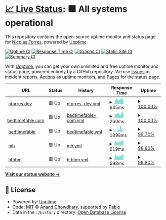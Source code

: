 # [📈 Live Status](https://ntgussoni.github.io/mn-test): <!--live status--> **🟩 All systems operational**

This repository contains the open-source uptime monitor and status page for [Nicolas Torres](https://ntgussoni.github.io/mn-test), powered by [Upptime](https://github.com/upptime/upptime).

[![Uptime CI](https://github.com/ntgussoni/mn-test/workflows/Uptime%20CI/badge.svg)](https://github.com/ntgussoni/mn-test/actions?query=workflow%3A%22Uptime+CI%22)
[![Response Time CI](https://github.com/ntgussoni/mn-test/workflows/Response%20Time%20CI/badge.svg)](https://github.com/ntgussoni/mn-test/actions?query=workflow%3A%22Response+Time+CI%22)
[![Graphs CI](https://github.com/ntgussoni/mn-test/workflows/Graphs%20CI/badge.svg)](https://github.com/ntgussoni/mn-test/actions?query=workflow%3A%22Graphs+CI%22)
[![Static Site CI](https://github.com/ntgussoni/mn-test/workflows/Static%20Site%20CI/badge.svg)](https://github.com/ntgussoni/mn-test/actions?query=workflow%3A%22Static+Site+CI%22)
[![Summary CI](https://github.com/ntgussoni/mn-test/workflows/Summary%20CI/badge.svg)](https://github.com/ntgussoni/mn-test/actions?query=workflow%3A%22Summary+CI%22)

With [Upptime](https://upptime.js.org), you can get your own unlimited and free uptime monitor and status page, powered entirely by a GitHub repository. We use [Issues](https://github.com/ntgussoni/mn-test/issues) as incident reports, [Actions](https://github.com/ntgussoni/mn-test/actions) as uptime monitors, and [Pages](https://ntgussoni.github.io/mn-test) for the status page.

<!--start: status pages-->
<!-- This summary is generated by Upptime (https://github.com/upptime/upptime) -->
<!-- Do not edit this manually, your changes will be overwritten -->
<!-- prettier-ignore -->
| URL | Status | History | Response Time | Uptime |
| --- | ------ | ------- | ------------- | ------ |
| <img alt="" src="https://icons.duckduckgo.com/ip3/ntorres.dev.ico" height="13"> [ntorres.dev](https://ntorres.dev) | 🟩 Up | [ntorres-dev.yml](https://github.com/ntgussoni/mn-test/commits/HEAD/history/ntorres-dev.yml) | <details><summary><img alt="Response time graph" src="./graphs/ntorres-dev/response-time-week.png" height="20"> 645ms</summary><br><a href="https://ntgussoni.github.io/mn-test/history/ntorres-dev"><img alt="Response time 639" src="https://img.shields.io/endpoint?url=https%3A%2F%2Fraw.githubusercontent.com%2Fntgussoni%2Fmn-test%2FHEAD%2Fapi%2Fntorres-dev%2Fresponse-time.json"></a><br><a href="https://ntgussoni.github.io/mn-test/history/ntorres-dev"><img alt="24-hour response time 500" src="https://img.shields.io/endpoint?url=https%3A%2F%2Fraw.githubusercontent.com%2Fntgussoni%2Fmn-test%2FHEAD%2Fapi%2Fntorres-dev%2Fresponse-time-day.json"></a><br><a href="https://ntgussoni.github.io/mn-test/history/ntorres-dev"><img alt="7-day response time 645" src="https://img.shields.io/endpoint?url=https%3A%2F%2Fraw.githubusercontent.com%2Fntgussoni%2Fmn-test%2FHEAD%2Fapi%2Fntorres-dev%2Fresponse-time-week.json"></a><br><a href="https://ntgussoni.github.io/mn-test/history/ntorres-dev"><img alt="30-day response time 639" src="https://img.shields.io/endpoint?url=https%3A%2F%2Fraw.githubusercontent.com%2Fntgussoni%2Fmn-test%2FHEAD%2Fapi%2Fntorres-dev%2Fresponse-time-month.json"></a><br><a href="https://ntgussoni.github.io/mn-test/history/ntorres-dev"><img alt="1-year response time 639" src="https://img.shields.io/endpoint?url=https%3A%2F%2Fraw.githubusercontent.com%2Fntgussoni%2Fmn-test%2FHEAD%2Fapi%2Fntorres-dev%2Fresponse-time-year.json"></a></details> | <details><summary><a href="https://ntgussoni.github.io/mn-test/history/ntorres-dev">100.00%</a></summary><a href="https://ntgussoni.github.io/mn-test/history/ntorres-dev"><img alt="All-time uptime 100.00%" src="https://img.shields.io/endpoint?url=https%3A%2F%2Fraw.githubusercontent.com%2Fntgussoni%2Fmn-test%2FHEAD%2Fapi%2Fntorres-dev%2Fuptime.json"></a><br><a href="https://ntgussoni.github.io/mn-test/history/ntorres-dev"><img alt="24-hour uptime 100.00%" src="https://img.shields.io/endpoint?url=https%3A%2F%2Fraw.githubusercontent.com%2Fntgussoni%2Fmn-test%2FHEAD%2Fapi%2Fntorres-dev%2Fuptime-day.json"></a><br><a href="https://ntgussoni.github.io/mn-test/history/ntorres-dev"><img alt="7-day uptime 100.00%" src="https://img.shields.io/endpoint?url=https%3A%2F%2Fraw.githubusercontent.com%2Fntgussoni%2Fmn-test%2FHEAD%2Fapi%2Fntorres-dev%2Fuptime-week.json"></a><br><a href="https://ntgussoni.github.io/mn-test/history/ntorres-dev"><img alt="30-day uptime 100.00%" src="https://img.shields.io/endpoint?url=https%3A%2F%2Fraw.githubusercontent.com%2Fntgussoni%2Fmn-test%2FHEAD%2Fapi%2Fntorres-dev%2Fuptime-month.json"></a><br><a href="https://ntgussoni.github.io/mn-test/history/ntorres-dev"><img alt="1-year uptime 100.00%" src="https://img.shields.io/endpoint?url=https%3A%2F%2Fraw.githubusercontent.com%2Fntgussoni%2Fmn-test%2FHEAD%2Fapi%2Fntorres-dev%2Fuptime-year.json"></a></details>
| <img alt="" src="https://icons.duckduckgo.com/ip3/bedtimefable.com.ico" height="13"> [bedtimefable.com](https://bedtimefable.com) | 🟩 Up | [bedtimefable-com.yml](https://github.com/ntgussoni/mn-test/commits/HEAD/history/bedtimefable-com.yml) | <details><summary><img alt="Response time graph" src="./graphs/bedtimefable-com/response-time-week.png" height="20"> 260ms</summary><br><a href="https://ntgussoni.github.io/mn-test/history/bedtimefable-com"><img alt="Response time 288" src="https://img.shields.io/endpoint?url=https%3A%2F%2Fraw.githubusercontent.com%2Fntgussoni%2Fmn-test%2FHEAD%2Fapi%2Fbedtimefable-com%2Fresponse-time.json"></a><br><a href="https://ntgussoni.github.io/mn-test/history/bedtimefable-com"><img alt="24-hour response time 272" src="https://img.shields.io/endpoint?url=https%3A%2F%2Fraw.githubusercontent.com%2Fntgussoni%2Fmn-test%2FHEAD%2Fapi%2Fbedtimefable-com%2Fresponse-time-day.json"></a><br><a href="https://ntgussoni.github.io/mn-test/history/bedtimefable-com"><img alt="7-day response time 260" src="https://img.shields.io/endpoint?url=https%3A%2F%2Fraw.githubusercontent.com%2Fntgussoni%2Fmn-test%2FHEAD%2Fapi%2Fbedtimefable-com%2Fresponse-time-week.json"></a><br><a href="https://ntgussoni.github.io/mn-test/history/bedtimefable-com"><img alt="30-day response time 288" src="https://img.shields.io/endpoint?url=https%3A%2F%2Fraw.githubusercontent.com%2Fntgussoni%2Fmn-test%2FHEAD%2Fapi%2Fbedtimefable-com%2Fresponse-time-month.json"></a><br><a href="https://ntgussoni.github.io/mn-test/history/bedtimefable-com"><img alt="1-year response time 288" src="https://img.shields.io/endpoint?url=https%3A%2F%2Fraw.githubusercontent.com%2Fntgussoni%2Fmn-test%2FHEAD%2Fapi%2Fbedtimefable-com%2Fresponse-time-year.json"></a></details> | <details><summary><a href="https://ntgussoni.github.io/mn-test/history/bedtimefable-com">100.00%</a></summary><a href="https://ntgussoni.github.io/mn-test/history/bedtimefable-com"><img alt="All-time uptime 100.00%" src="https://img.shields.io/endpoint?url=https%3A%2F%2Fraw.githubusercontent.com%2Fntgussoni%2Fmn-test%2FHEAD%2Fapi%2Fbedtimefable-com%2Fuptime.json"></a><br><a href="https://ntgussoni.github.io/mn-test/history/bedtimefable-com"><img alt="24-hour uptime 100.00%" src="https://img.shields.io/endpoint?url=https%3A%2F%2Fraw.githubusercontent.com%2Fntgussoni%2Fmn-test%2FHEAD%2Fapi%2Fbedtimefable-com%2Fuptime-day.json"></a><br><a href="https://ntgussoni.github.io/mn-test/history/bedtimefable-com"><img alt="7-day uptime 100.00%" src="https://img.shields.io/endpoint?url=https%3A%2F%2Fraw.githubusercontent.com%2Fntgussoni%2Fmn-test%2FHEAD%2Fapi%2Fbedtimefable-com%2Fuptime-week.json"></a><br><a href="https://ntgussoni.github.io/mn-test/history/bedtimefable-com"><img alt="30-day uptime 100.00%" src="https://img.shields.io/endpoint?url=https%3A%2F%2Fraw.githubusercontent.com%2Fntgussoni%2Fmn-test%2FHEAD%2Fapi%2Fbedtimefable-com%2Fuptime-month.json"></a><br><a href="https://ntgussoni.github.io/mn-test/history/bedtimefable-com"><img alt="1-year uptime 100.00%" src="https://img.shields.io/endpoint?url=https%3A%2F%2Fraw.githubusercontent.com%2Fntgussoni%2Fmn-test%2FHEAD%2Fapi%2Fbedtimefable-com%2Fuptime-year.json"></a></details>
| <img alt="" src="https://icons.duckduckgo.com/ip3/bedtimefable.ai.ico" height="13"> [bedtimefable](https://bedtimefable.ai) | 🟩 Up | [bedtimefable.yml](https://github.com/ntgussoni/mn-test/commits/HEAD/history/bedtimefable.yml) | <details><summary><img alt="Response time graph" src="./graphs/bedtimefable/response-time-week.png" height="20"> 1898ms</summary><br><a href="https://ntgussoni.github.io/mn-test/history/bedtimefable"><img alt="Response time 1814" src="https://img.shields.io/endpoint?url=https%3A%2F%2Fraw.githubusercontent.com%2Fntgussoni%2Fmn-test%2FHEAD%2Fapi%2Fbedtimefable%2Fresponse-time.json"></a><br><a href="https://ntgussoni.github.io/mn-test/history/bedtimefable"><img alt="24-hour response time 992" src="https://img.shields.io/endpoint?url=https%3A%2F%2Fraw.githubusercontent.com%2Fntgussoni%2Fmn-test%2FHEAD%2Fapi%2Fbedtimefable%2Fresponse-time-day.json"></a><br><a href="https://ntgussoni.github.io/mn-test/history/bedtimefable"><img alt="7-day response time 1898" src="https://img.shields.io/endpoint?url=https%3A%2F%2Fraw.githubusercontent.com%2Fntgussoni%2Fmn-test%2FHEAD%2Fapi%2Fbedtimefable%2Fresponse-time-week.json"></a><br><a href="https://ntgussoni.github.io/mn-test/history/bedtimefable"><img alt="30-day response time 1814" src="https://img.shields.io/endpoint?url=https%3A%2F%2Fraw.githubusercontent.com%2Fntgussoni%2Fmn-test%2FHEAD%2Fapi%2Fbedtimefable%2Fresponse-time-month.json"></a><br><a href="https://ntgussoni.github.io/mn-test/history/bedtimefable"><img alt="1-year response time 1814" src="https://img.shields.io/endpoint?url=https%3A%2F%2Fraw.githubusercontent.com%2Fntgussoni%2Fmn-test%2FHEAD%2Fapi%2Fbedtimefable%2Fresponse-time-year.json"></a></details> | <details><summary><a href="https://ntgussoni.github.io/mn-test/history/bedtimefable">99.70%</a></summary><a href="https://ntgussoni.github.io/mn-test/history/bedtimefable"><img alt="All-time uptime 99.73%" src="https://img.shields.io/endpoint?url=https%3A%2F%2Fraw.githubusercontent.com%2Fntgussoni%2Fmn-test%2FHEAD%2Fapi%2Fbedtimefable%2Fuptime.json"></a><br><a href="https://ntgussoni.github.io/mn-test/history/bedtimefable"><img alt="24-hour uptime 100.00%" src="https://img.shields.io/endpoint?url=https%3A%2F%2Fraw.githubusercontent.com%2Fntgussoni%2Fmn-test%2FHEAD%2Fapi%2Fbedtimefable%2Fuptime-day.json"></a><br><a href="https://ntgussoni.github.io/mn-test/history/bedtimefable"><img alt="7-day uptime 99.70%" src="https://img.shields.io/endpoint?url=https%3A%2F%2Fraw.githubusercontent.com%2Fntgussoni%2Fmn-test%2FHEAD%2Fapi%2Fbedtimefable%2Fuptime-week.json"></a><br><a href="https://ntgussoni.github.io/mn-test/history/bedtimefable"><img alt="30-day uptime 99.73%" src="https://img.shields.io/endpoint?url=https%3A%2F%2Fraw.githubusercontent.com%2Fntgussoni%2Fmn-test%2FHEAD%2Fapi%2Fbedtimefable%2Fuptime-month.json"></a><br><a href="https://ntgussoni.github.io/mn-test/history/bedtimefable"><img alt="1-year uptime 99.73%" src="https://img.shields.io/endpoint?url=https%3A%2F%2Fraw.githubusercontent.com%2Fntgussoni%2Fmn-test%2FHEAD%2Fapi%2Fbedtimefable%2Fuptime-year.json"></a></details>
| <img alt="" src="https://icons.duckduckgo.com/ip3/www.maidofhonorspeech.net.ico" height="13"> [mh](https://www.maidofhonorspeech.net) | 🟩 Up | [mh.yml](https://github.com/ntgussoni/mn-test/commits/HEAD/history/mh.yml) | <details><summary><img alt="Response time graph" src="./graphs/mh/response-time-week.png" height="20"> 619ms</summary><br><a href="https://ntgussoni.github.io/mn-test/history/mh"><img alt="Response time 627" src="https://img.shields.io/endpoint?url=https%3A%2F%2Fraw.githubusercontent.com%2Fntgussoni%2Fmn-test%2FHEAD%2Fapi%2Fmh%2Fresponse-time.json"></a><br><a href="https://ntgussoni.github.io/mn-test/history/mh"><img alt="24-hour response time 588" src="https://img.shields.io/endpoint?url=https%3A%2F%2Fraw.githubusercontent.com%2Fntgussoni%2Fmn-test%2FHEAD%2Fapi%2Fmh%2Fresponse-time-day.json"></a><br><a href="https://ntgussoni.github.io/mn-test/history/mh"><img alt="7-day response time 619" src="https://img.shields.io/endpoint?url=https%3A%2F%2Fraw.githubusercontent.com%2Fntgussoni%2Fmn-test%2FHEAD%2Fapi%2Fmh%2Fresponse-time-week.json"></a><br><a href="https://ntgussoni.github.io/mn-test/history/mh"><img alt="30-day response time 627" src="https://img.shields.io/endpoint?url=https%3A%2F%2Fraw.githubusercontent.com%2Fntgussoni%2Fmn-test%2FHEAD%2Fapi%2Fmh%2Fresponse-time-month.json"></a><br><a href="https://ntgussoni.github.io/mn-test/history/mh"><img alt="1-year response time 627" src="https://img.shields.io/endpoint?url=https%3A%2F%2Fraw.githubusercontent.com%2Fntgussoni%2Fmn-test%2FHEAD%2Fapi%2Fmh%2Fresponse-time-year.json"></a></details> | <details><summary><a href="https://ntgussoni.github.io/mn-test/history/mh">98.80%</a></summary><a href="https://ntgussoni.github.io/mn-test/history/mh"><img alt="All-time uptime 98.89%" src="https://img.shields.io/endpoint?url=https%3A%2F%2Fraw.githubusercontent.com%2Fntgussoni%2Fmn-test%2FHEAD%2Fapi%2Fmh%2Fuptime.json"></a><br><a href="https://ntgussoni.github.io/mn-test/history/mh"><img alt="24-hour uptime 100.00%" src="https://img.shields.io/endpoint?url=https%3A%2F%2Fraw.githubusercontent.com%2Fntgussoni%2Fmn-test%2FHEAD%2Fapi%2Fmh%2Fuptime-day.json"></a><br><a href="https://ntgussoni.github.io/mn-test/history/mh"><img alt="7-day uptime 98.80%" src="https://img.shields.io/endpoint?url=https%3A%2F%2Fraw.githubusercontent.com%2Fntgussoni%2Fmn-test%2FHEAD%2Fapi%2Fmh%2Fuptime-week.json"></a><br><a href="https://ntgussoni.github.io/mn-test/history/mh"><img alt="30-day uptime 98.89%" src="https://img.shields.io/endpoint?url=https%3A%2F%2Fraw.githubusercontent.com%2Fntgussoni%2Fmn-test%2FHEAD%2Fapi%2Fmh%2Fuptime-month.json"></a><br><a href="https://ntgussoni.github.io/mn-test/history/mh"><img alt="1-year uptime 98.89%" src="https://img.shields.io/endpoint?url=https%3A%2F%2Fraw.githubusercontent.com%2Fntgussoni%2Fmn-test%2FHEAD%2Fapi%2Fmh%2Fuptime-year.json"></a></details>
| <img alt="" src="https://icons.duckduckgo.com/ip3/www.howtobebestman.com.ico" height="13"> [htbbm](https://www.howtobebestman.com) | 🟩 Up | [htbbm.yml](https://github.com/ntgussoni/mn-test/commits/HEAD/history/htbbm.yml) | <details><summary><img alt="Response time graph" src="./graphs/htbbm/response-time-week.png" height="20"> 593ms</summary><br><a href="https://ntgussoni.github.io/mn-test/history/htbbm"><img alt="Response time 606" src="https://img.shields.io/endpoint?url=https%3A%2F%2Fraw.githubusercontent.com%2Fntgussoni%2Fmn-test%2FHEAD%2Fapi%2Fhtbbm%2Fresponse-time.json"></a><br><a href="https://ntgussoni.github.io/mn-test/history/htbbm"><img alt="24-hour response time 611" src="https://img.shields.io/endpoint?url=https%3A%2F%2Fraw.githubusercontent.com%2Fntgussoni%2Fmn-test%2FHEAD%2Fapi%2Fhtbbm%2Fresponse-time-day.json"></a><br><a href="https://ntgussoni.github.io/mn-test/history/htbbm"><img alt="7-day response time 593" src="https://img.shields.io/endpoint?url=https%3A%2F%2Fraw.githubusercontent.com%2Fntgussoni%2Fmn-test%2FHEAD%2Fapi%2Fhtbbm%2Fresponse-time-week.json"></a><br><a href="https://ntgussoni.github.io/mn-test/history/htbbm"><img alt="30-day response time 606" src="https://img.shields.io/endpoint?url=https%3A%2F%2Fraw.githubusercontent.com%2Fntgussoni%2Fmn-test%2FHEAD%2Fapi%2Fhtbbm%2Fresponse-time-month.json"></a><br><a href="https://ntgussoni.github.io/mn-test/history/htbbm"><img alt="1-year response time 606" src="https://img.shields.io/endpoint?url=https%3A%2F%2Fraw.githubusercontent.com%2Fntgussoni%2Fmn-test%2FHEAD%2Fapi%2Fhtbbm%2Fresponse-time-year.json"></a></details> | <details><summary><a href="https://ntgussoni.github.io/mn-test/history/htbbm">98.80%</a></summary><a href="https://ntgussoni.github.io/mn-test/history/htbbm"><img alt="All-time uptime 98.89%" src="https://img.shields.io/endpoint?url=https%3A%2F%2Fraw.githubusercontent.com%2Fntgussoni%2Fmn-test%2FHEAD%2Fapi%2Fhtbbm%2Fuptime.json"></a><br><a href="https://ntgussoni.github.io/mn-test/history/htbbm"><img alt="24-hour uptime 100.00%" src="https://img.shields.io/endpoint?url=https%3A%2F%2Fraw.githubusercontent.com%2Fntgussoni%2Fmn-test%2FHEAD%2Fapi%2Fhtbbm%2Fuptime-day.json"></a><br><a href="https://ntgussoni.github.io/mn-test/history/htbbm"><img alt="7-day uptime 98.80%" src="https://img.shields.io/endpoint?url=https%3A%2F%2Fraw.githubusercontent.com%2Fntgussoni%2Fmn-test%2FHEAD%2Fapi%2Fhtbbm%2Fuptime-week.json"></a><br><a href="https://ntgussoni.github.io/mn-test/history/htbbm"><img alt="30-day uptime 98.89%" src="https://img.shields.io/endpoint?url=https%3A%2F%2Fraw.githubusercontent.com%2Fntgussoni%2Fmn-test%2FHEAD%2Fapi%2Fhtbbm%2Fuptime-month.json"></a><br><a href="https://ntgussoni.github.io/mn-test/history/htbbm"><img alt="1-year uptime 98.89%" src="https://img.shields.io/endpoint?url=https%3A%2F%2Fraw.githubusercontent.com%2Fntgussoni%2Fmn-test%2FHEAD%2Fapi%2Fhtbbm%2Fuptime-year.json"></a></details>

<!--end: status pages-->

[**Visit our status website →**](https://ntgussoni.github.io/mn-test)

## 📄 License

- Powered by: [Upptime](https://github.com/upptime/upptime)
- Code: [MIT](./LICENSE) © [Anand Chowdhary](https://anandchowdhary.com), supported by [Pabio](https://pabio.com)
- Data in the `./history` directory: [Open Database License](https://opendatacommons.org/licenses/odbl/1-0/)
